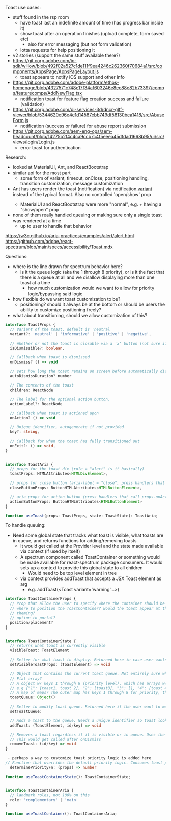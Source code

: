<!-- Copyright 2020 Adobe. All rights reserved.
This file is licensed to you under the Apache License, Version 2.0 (the "License");
you may not use this file except in compliance with the License. You may obtain a copy
of the License at http://www.apache.org/licenses/LICENSE-2.0
Unless required by applicable law or agreed to in writing, software distributed under
the License is distributed on an "AS IS" BASIS, WITHOUT WARRANTIES OR REPRESENTATIONS
OF ANY KIND, either express or implied. See the License for the specific language
governing permissions and limitations under the License. -->

Toast use cases:
- stuff found in the rsp room
  - have toast last an indefinite amount of time (has progress bar inside it)
  - show toast after an operation finishes (upload complete, form saved etc)
    - also for error messaging (but not form validation)
  - lotta requests for help positioning it
- v2 stories (support the same stuff available there?)
- https://git.corp.adobe.com/io-sdk/willow/blob/492f02a527c1de111f9ea4246c262360f70684a1/src/components/AppsPage/AppsPageLayout.js
  - toast appears to notify iOS support and other info
- https://git.corp.adobe.com/adobe-platform/ethos-homepage/blob/4327571c748e17f34af603246e8ec88e82b73397/comps/featurecomps/AddNewFlag.tsx
  - notification toast for feature flag creation success and failure (validation)
- https://git.corp.adobe.com/di-services-3d/dncr-gltf-viewer/blob/5344620e96e4e1d14587cbb749df58130bca1418/src/AbuseForm.js
  - notification (success or failure) for abuse report submission
- https://git.corp.adobe.com/aem-eng-ops/aem-headcount/blob/14275b2f4c4ca9ccb7c4f5eeea45dfdad1668b95/ui/src/views/login/Login.js
  - error toast for authentication

Research:
- looked at MaterialUI, Ant, and ReactBootstrap
- similar api for the most part
  - some form of variant, timeout, onClose, positioning handling, transition customization, message customization
- Ant has users render the toast (notification) via notification.[variant]({config}) instead of the typical <Toast /> format. Also no controlled 'open/show' prop
  - MaterialUI and ReactBootstrap were more "normal", e.g. <Toast /> + having a "show/open" prop
- none of them really handled queuing or making sure only a single toast was rendered at a time
  - up to user to handle that behavior

https://w3c.github.io/aria-practices/examples/alert/alert.html
https://github.com/adobe/react-spectrum/blob/main/specs/accessibility/Toast.mdx


Questions:
- where is the line drawn for spectrum behavior here?
  - is it the queue logic (aka the 1 through 8 priority), or is it the fact that there is a queue at all and we disallow displaying more than one toast at a time
    - how much customization would we want to allow for priority logic/bypassing said logic
- how flexible do we want toast customization to be?
  - positioning? should it always be at the bottom or should be users the ability to customize positioning freely?
- what about transitioning, should we allow customization of this?


```typescript
interface ToastProps {
  // Variant of the toast, default is 'neutral
  variant?: 'neutral' | 'informative' | 'positive' | 'negative',

  // Whether or not the toast is closable via a 'x' button (not sure if we want this one still, was in v2)
  isDismissible?: boolean,

  // Callback when toast is dismissed
  onDismiss? () => void

  // sets how long the toast remains on screen before automatically dismissing itself. Without it being set, the toast remains indefinitely
  autoDismissDuration? number

  // The contents of the toast
  children: ReactNode

  // The label for the optional action button.
  actionLabel?: ReactNode

  // Callback when toast is actioned upon
  onAction? () => void

  // Unique identifier, autogenerate if not provided
  key?: string,

  // Callback for when the toast has fully transitioned out
  onExit?: () => void,
}


interface ToastAria {
  // props for the toast div (role = "alert" is it basically)
  toastProps: HTMLAttributes<HTMLDivElement>,

  // props for close button (aria-label = "close", press handlers that call props.onDismiss)
  closeButtonProps: ButtonHTMLAttributes<HTMLButtonElement>,

  // aria props for action button (press handlers that call props.onAction, not sure about any aria attributes couldn't find any)
  actionButtonProps: ButtonHTMLAttributes<HTMLButtonElement>
}

function useToast(props: ToastProps, state: ToastState): ToastAria;
```

To handle queuing:

- Need some global state that tracks what toast is visible, what toasts are in queue, and returns functions for adding/removing toasts
  - It would get called at the Provider level and the state made available via context (if used by itself)
  - A spectrum component called ToastContainer or something would be made available for react-spectrum package consumers. It would sets up a context to provide this global state to all children
    - Would need to be top level element in tree
  - via context provides addToast that accepts a JSX Toast element as arg
    - e.g. addToast(<Toast variant='warning'...>)

```typescript
interface ToastContainerProps {
  // Prop that allow the user to specify where the container should be located on the page
  // where to position the ToastContainer? would the toast appear at the bottom of the container it was placed in or portalled out so it is at the bottom of the screen?
  // theming?
  // option to portal?
  position/placement?
}


interface ToastContainerState {
  // returns what toast is currently visible
  visibleToast: ToastElement

  // Setter for what toast to display. Returned here in case user wants to ignore priority logic and set what toast should be visible
  setVisibleToastProps: (ToastElement) => void

  // Object that contains the current toast queue. Not entirely sure what is the best structure
  // Flat array?
  // A object w/ keys 1 through 8 (priority level), which has arrays w/ toasts associated with each?
  // e.g {"1": [toast1, toast 2], "2": [toast3], "3": [], "4": [toast 4], etc}
  // A map of maps? The outer map has keys 1 through 8 for priority, then each key is associated to a map with toastKeys as keys? This allows for priority + toast key lookup while we can still use map.get(priority).values[first] to get the next toast in queue
  toastQueue: Object()

  // Setter to modify toast queue. Returned here if the user want to modify the queue directly (wipe the queue, etc)
  setToastQueue:

  // Adds a toast to the queue. Needs a unique identifier so toast look up can happen via removeToast
  addToast: (ToastElement, id/key) => void

  // Removes a toast regardless if it is visible or in queue. Uses the provided id/key to match what toast to remove
  // This would get called after onDismiss
  removeToast: (id/key) => void
}

 - perhaps a way to customize toast priority logic is added here
// Function that overrides the default priority logic. Consumes toast props and returns a priority number
  determinePriorityFn: (props) => number

function useToastContainerState(): ToastContainerState;


interface ToastContainerAria {
  // landmark roles, not 100% on this
  role: 'complementary' | 'main'
}

function useToastContainer(): ToastContainerAria;
```
